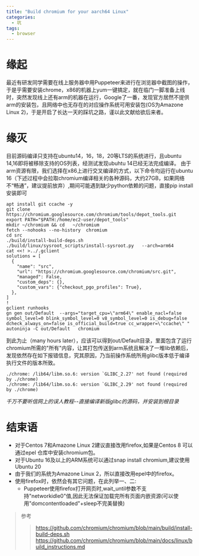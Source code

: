 ```yaml
---
title: "Build chromium for your aarch64 Linux"
categories:
  - 坑
tags:
  - browser
---
```

# 缘起
最近有研发同学需要在线上服务器中用Puppeteer来进行在浏览器中截图的操作，于是乎需要安装chrome，x86的机器上yum一键搞定，就在临门一脚准备上线时，突然发现线上还有arm的机器在运行，Google了一番，发现官方居然不提供arm的安装包，且网络中也无存在的对应操作系统可用安装包(OS为Amazone Linux 2)，于是开启了长达一天的踩坑之路，谨以此文献给欲后来者。

# 缘灭
目前源码编译只支持在ubuntu14，16，18，20等LTS的系统进行，且ubuntu 14,16即将被移除支持的OS列表，经测试发现ubuhtu 14已经无法完成编译。
由于arm资源有限，我们选择在x86上进行交叉编译的方式，以下命令均运行在ubuntu 16（下述过程中会拉取chromium编译相关的各种源码，大约27GB，如果网络不“畅通”，建议提前放弃）,期间可能遇到缺少python依赖的问题，直接pip install安装即可
```shell
apt install git ccache -y
git clone https://chromium.googlesource.com/chromium/tools/depot_tools.git
export PATH="$PATH:/home/ec2-user/depot_tools"
mkdir ~/chromium && cd   ~/chromium
fetch --nohooks --no-history  chromium
cd src
./build/install-build-deps.sh
./build/linux/sysroot_scripts/install-sysroot.py   --arch=arm64
cat <<! >../.gclient
solutions = [
  {
    "name": "src",
    "url": "https://chromium.googlesource.com/chromium/src.git",
    "managed": False,
    "custom_deps": {},
    "custom_vars": {"checkout_pgo_profiles": True},
  },
]
!
gclient runhooks
gn gen out/Default  --args="target_cpu=\"arm64\" enable_nacl=false symbol_level=0 blink_symbol_level=0 v8_symbol_level=0 is_debug=false dcheck_always_on=false is_official_build=true cc_wrapper=\"ccache\" "
autoninja -C out/Default   chromium
```
到此为止（many hours later），应该可以得到out/Default目录，里面包含了运行chromium所需的"所有"内容，让其打包传送到arm系统且解决了一堆lib依赖后，发现依然存在如下报错信息，究其原因，乃当前操作系统所用glibc版本低于编译执行文件的版本所致。

```[ec2-user@allen chromium-arm64]$ ./chrome
./chrome: /lib64/libm.so.6: version `GLIBC_2.27' not found (required by ./chrome)
./chrome: /lib64/libm.so.6: version `GLIBC_2.29' not found (required by ./chrome)
```
*千万不要听信网上的误人教程--直接编译新版glibc的源码，并安装到根目录*

# 结束语
* 对于Centos 7和Amazone Linux 2建议直接改用firefox,如果是Centos 8 可以通过epel 仓库中安装chromium包。
* 对于Ubuntu 16及以上的ARM系统可以通过snap install chromium,建议使用Ubuntu 20
* 由于我们的系统为Amazone Linux 2，所以直接改用epel中的firefox。
* 使用firefox时，依然会有其它问题，在此列举一、二:
  - Puppeteer使用firefox打开网页时,wait_until参数不支持"networkidle0"值,因此无法保证加载完所有页面内嵌资源(可以使用"domcontentloaded"+sleep不完美替换)

> 参考
> > https://github.com/chromium/chromium/blob/main/build/install-build-deps.sh
> > https://github.com/chromium/chromium/blob/main/docs/linux/build_instructions.md
<script src="{{ "/assets/js/mermaid.min.js" | relative_url }}"></script>

